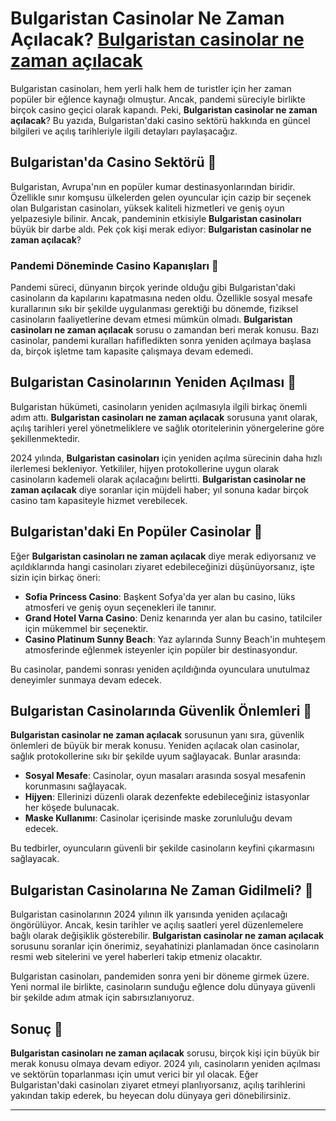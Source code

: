 # Bulgaristan Casinolar Ne Zaman Açılacak? [Bulgaristan casinolar ne zaman açılacak](https://casinotr.link/gWCRZ4)

Bulgaristan casinoları, hem yerli halk hem de turistler için her zaman popüler bir eğlence kaynağı olmuştur. Ancak, pandemi süreciyle birlikte birçok casino geçici olarak kapandı. Peki, **Bulgaristan casinolar ne zaman açılacak**? Bu yazıda, Bulgaristan'daki casino sektörü hakkında en güncel bilgileri ve açılış tarihleriyle ilgili detayları paylaşacağız.

## Bulgaristan'da Casino Sektörü 🎲

Bulgaristan, Avrupa'nın en popüler kumar destinasyonlarından biridir. Özellikle sınır komşusu ülkelerden gelen oyuncular için cazip bir seçenek olan Bulgaristan casinoları, yüksek kaliteli hizmetleri ve geniş oyun yelpazesiyle bilinir. Ancak, pandeminin etkisiyle **Bulgaristan casinoları** büyük bir darbe aldı. Pek çok kişi merak ediyor: **Bulgaristan casinolar ne zaman açılacak**?

### Pandemi Döneminde Casino Kapanışları 🛑

Pandemi süreci, dünyanın birçok yerinde olduğu gibi Bulgaristan'daki casinoların da kapılarını kapatmasına neden oldu. Özellikle sosyal mesafe kurallarının sıkı bir şekilde uygulanması gerektiği bu dönemde, fiziksel casinoların faaliyetlerine devam etmesi mümkün olmadı. **Bulgaristan casinoları ne zaman açılacak** sorusu o zamandan beri merak konusu. Bazı casinolar, pandemi kuralları hafifledikten sonra yeniden açılmaya başlasa da, birçok işletme tam kapasite çalışmaya devam edemedi.

## Bulgaristan Casinolarının Yeniden Açılması 🏰

Bulgaristan hükümeti, casinoların yeniden açılmasıyla ilgili birkaç önemli adım attı. **Bulgaristan casinoları ne zaman açılacak** sorusuna yanıt olarak, açılış tarihleri yerel yönetmeliklere ve sağlık otoritelerinin yönergelerine göre şekillenmektedir. 

2024 yılında, **Bulgaristan casinoları** için yeniden açılma sürecinin daha hızlı ilerlemesi bekleniyor. Yetkililer, hijyen protokollerine uygun olarak casinoların kademeli olarak açılacağını belirtti. **Bulgaristan casinolar ne zaman açılacak** diye soranlar için müjdeli haber; yıl sonuna kadar birçok casino tam kapasiteyle hizmet verebilecek. 

## Bulgaristan'daki En Popüler Casinolar 🎰

Eğer **Bulgaristan casinoları ne zaman açılacak** diye merak ediyorsanız ve açıldıklarında hangi casinoları ziyaret edebileceğinizi düşünüyorsanız, işte sizin için birkaç öneri:

- **Sofia Princess Casino**: Başkent Sofya'da yer alan bu casino, lüks atmosferi ve geniş oyun seçenekleri ile tanınır.
- **Grand Hotel Varna Casino**: Deniz kenarında yer alan bu casino, tatilciler için mükemmel bir seçenektir.
- **Casino Platinum Sunny Beach**: Yaz aylarında Sunny Beach'in muhteşem atmosferinde eğlenmek isteyenler için popüler bir destinasyondur.

Bu casinolar, pandemi sonrası yeniden açıldığında oyunculara unutulmaz deneyimler sunmaya devam edecek. 

## Bulgaristan Casinolarında Güvenlik Önlemleri 🧼

**Bulgaristan casinolar ne zaman açılacak** sorusunun yanı sıra, güvenlik önlemleri de büyük bir merak konusu. Yeniden açılacak olan casinolar, sağlık protokollerine sıkı bir şekilde uyum sağlayacak. Bunlar arasında:

- **Sosyal Mesafe**: Casinolar, oyun masaları arasında sosyal mesafenin korunmasını sağlayacak.
- **Hijyen**: Ellerinizi düzenli olarak dezenfekte edebileceğiniz istasyonlar her köşede bulunacak.
- **Maske Kullanımı**: Casinolar içerisinde maske zorunluluğu devam edecek.

Bu tedbirler, oyuncuların güvenli bir şekilde casinoların keyfini çıkarmasını sağlayacak. 

## Bulgaristan Casinolarına Ne Zaman Gidilmeli? 🎯

Bulgaristan casinolarının 2024 yılının ilk yarısında yeniden açılacağı öngörülüyor. Ancak, kesin tarihler ve açılış saatleri yerel düzenlemelere bağlı olarak değişiklik gösterebilir. **Bulgaristan casinolar ne zaman açılacak** sorusunu soranlar için önerimiz, seyahatinizi planlamadan önce casinoların resmi web sitelerini ve yerel haberleri takip etmeniz olacaktır.

Bulgaristan casinoları, pandemiden sonra yeni bir döneme girmek üzere. Yeni normal ile birlikte, casinoların sunduğu eğlence dolu dünyaya güvenli bir şekilde adım atmak için sabırsızlanıyoruz.

## Sonuç 🎉

**Bulgaristan casinoları ne zaman açılacak** sorusu, birçok kişi için büyük bir merak konusu olmaya devam ediyor. 2024 yılı, casinoların yeniden açılması ve sektörün toparlanması için umut verici bir yıl olacak. Eğer Bulgaristan'daki casinoları ziyaret etmeyi planlıyorsanız, açılış tarihlerini yakından takip ederek, bu heyecan dolu dünyaya geri dönebilirsiniz.

---


